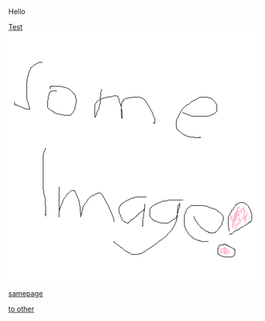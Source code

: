 ﻿Hello


[Test](FolderTest)
![](NoDoc/image.png)

[samepage](page.md)

[to other](FolderTest/other.md)
